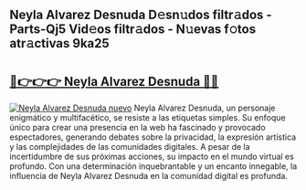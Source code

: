 ## Neyla Alvarez Desnuda D𝚎sn𝚞dos filtr𝚊dos - Parts-Qj5 Vid𝚎os filtr𝚊dos - N𝚞evas f𝚘tos atr𝚊ctivas 9ka25

# <h2><a href="http://mb4brr4.tromn.icu/?c=Neyla+Alvarez+Desnuda">🔗👉👉👉 Neyla Alvarez Desnuda 🔗🔗</a></h2>

[![Neyla Alvarez Desnuda nuevo](https://i.imgur.com/pEAQMta.gif)](http://mb4brr4.tromn.icu/?c=Neyla+Alvarez+Desnuda)
Neyla Alvarez Desnuda, un personaje enigmático y multifacético, se resiste a las etiquetas simples. Su enfoque único para crear una presencia en la web ha fascinado y provocado espectadores, generando debates sobre la privacidad, la expresión artística y las complejidades de las comunidades digitales. A pesar de la incertidumbre de sus próximas acciones, su impacto en el mundo virtual es profundo. Con una determinación inquebrantable y un encanto innegable, la influencia de Neyla Alvarez Desnuda en la comunidad digital es profunda.
